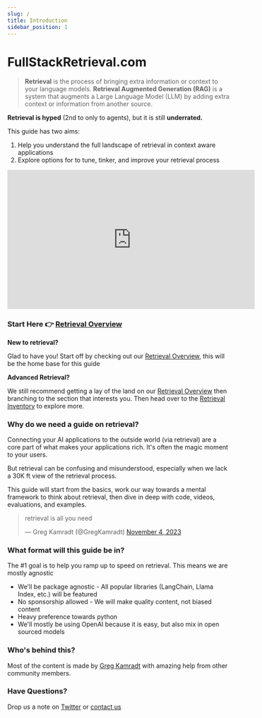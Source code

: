 ```yaml
---
slug: /
title: Introduction
sidebar_position: 1
---
```

# FullStackRetrieval.com

> **Retrieval** is the process of bringing extra information or context to your language models. **Retrieval Augmented Generation (RAG)** is a system that augments a Large Language Model (LLM) by adding extra context or information from another source.

**Retrieval is hyped** (2nd to only to agents), but it is still **underrated.**

This guide has two aims:

1. Help you understand the full landscape of retrieval in context aware applications
2. Explore options for to tune, tinker, and improve your retrieval process

<iframe width="560" height="315" src="https://www.youtube.com/embed/G9qRxnwMYaI?si=SqKD3KHsnMHsg0Zk" title="YouTube video player" frameborder="0" allow="accelerometer; autoplay; clipboard-write; encrypted-media; gyroscope; picture-in-picture; web-share" allowfullscreen></iframe>

### Start Here 👉 [Retrieval Overview](retrieval-overview.md)

**New to retrieval?**

Glad to have you! Start off by checking out our [Retrieval Overview](retrieval-overview.md), this will be the home base for this guide

**Advanced Retrieval?**

We still recommend getting a lay of the land on our [Retrieval Overview](retrieval-overview.md) then branching to the section that interests you. Then head over to the [Retrieval Inventory](retrieval-inventory.md) to explore more.

### Why do we need a guide on retrieval?

Connecting your AI applications to the outside world (via retrieval) are a core part of what makes your applications rich. It's often the magic moment to your users.

But retrieval can be confusing and misunderstood, especially when we lack a 30K ft view of the retrieval process.

This guide will start from the basics, work our way towards a mental framework to think about retrieval, then dive in deep with code, videos, evaluations, and examples.

<blockquote class="twitter-tweet" data-lang="en" data-dnt="true"><p lang="en" dir="ltr">retrieval is all you need</p>&mdash; Greg Kamradt (@GregKamradt) <a href="https://twitter.com/GregKamradt/status/1720883437375226128?ref_src=twsrc%5Etfw">November 4, 2023</a></blockquote> <script async src="https://platform.twitter.com/widgets.js" charset="utf-8"></script>

### What format will this guide be in?

The #1 goal is to help you ramp up to speed on retrieval. This means we are mostly agnostic

* We'll be package agnostic - All popular libraries (LangChain, Llama Index, etc.) will be featured
* No sponsorship allowed - We will make quality content, not biased content
* Heavy preference towards python
* We'll mostly be using OpenAI because it is easy, but also mix in open sourced models

### Who's behind this?

Most of the content is made by [Greg Kamradt](https://twitter.com/GregKamradt) with amazing help from other community members.

### Have Questions?

Drop us a note on [Twitter](https://twitter.com/GregKamradt) or [contact us](docs/contact.md)

